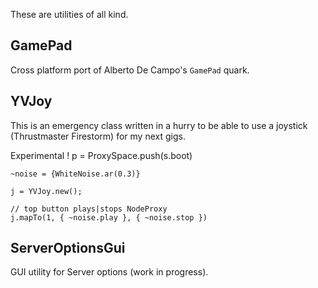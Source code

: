These are utilities of all kind.

GamePad
-------
Cross platform port of Alberto De Campo's ```GamePad``` quark.

YVJoy
-----
This is an emergency class written in a hurry to be able to use
a joystick (Thrustmaster Firestorm) for my next gigs.

Experimental !
    p = ProxySpace.push(s.boot)

    ~noise = {WhiteNoise.ar(0.3)}

    j = YVJoy.new();

    // top button plays|stops NodeProxy
    j.mapTo(1, { ~noise.play }, { ~noise.stop })


ServerOptionsGui
----------------
GUI utility for Server options (work in progress).
